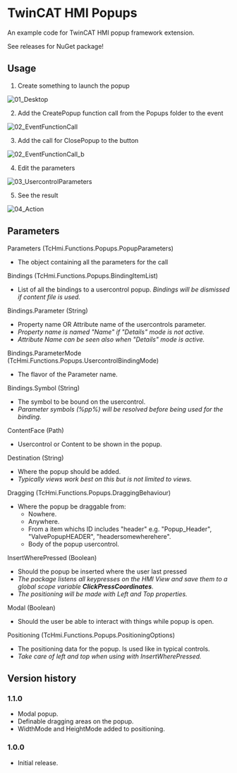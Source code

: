 # TwinCAT HMI Popups
An example code for TwinCAT HMI popup framework extension.

See releases for NuGet package!

## Usage
1. Create something to launch the popup

![01_Desktop](https://user-images.githubusercontent.com/74287696/154477252-eaf43690-9969-4357-b933-16732c3ee477.JPG)

2. Add the CreatePopup function call from the Popups folder to the event

![02_EventFunctionCall](https://user-images.githubusercontent.com/74287696/154477283-13d8ae8d-029f-44a4-8763-695cb8277ab6.JPG)

3. Add the call for ClosePopup to the button

![02_EventFunctionCall_b](https://user-images.githubusercontent.com/74287696/154478190-57fb0ab3-4578-4e5c-9fbd-e24060ffe4d3.JPG)

4. Edit the parameters

![03_UsercontrolParameters](https://user-images.githubusercontent.com/74287696/154477299-e1bec8e9-c9ed-47fa-a8d8-ef3eac16b8c2.JPG)

5. See the result

![04_Action](https://user-images.githubusercontent.com/74287696/154477309-a63030ba-0eaf-4344-aef4-de58860f31af.JPG)


## Parameters

Parameters (TcHmi.Functions.Popups.PopupParameters)
- The object containing all the parameters for the call

Bindings (TcHmi.Functions.Popups.BindingItemList)
- List of all the bindings to a usercontrol popup.
*Bindings will be dismissed if content file is used.*

Bindings.Parameter (String)
- Property name OR Attribute name of the usercontrols parameter.
- *Property name is named "Name" if "Details" mode is not active.*
- *Attribute Name can be seen also when "Details" mode is active.*

Bindings.ParameterMode (TcHmi.Functions.Popups.UsercontrolBindingMode)
- The flavor of the Parameter name.

Bindings.Symbol (String)
- The symbol to be bound on the usercontrol.
- *Parameter symbols (%pp%) will be resolved before being used for the binding.*

ContentFace (Path)
- Usercontrol or Content to be shown in the popup.

Destination (String)
- Where the popup should be added.
- *Typically views work best on this but is not limited to views.*

Dragging (TcHmi.Functions.Popups.DraggingBehaviour)
- Where the popup be draggable from: 
  - Nowhere.
  - Anywhere.
  - From a item whichs ID includes "header" e.g. "Popup_Header", "ValvePopupHEADER", "headersomewherehere".
  - Body of the popup usercontrol.

InsertWherePressed (Boolean)
- Should the popup be inserted where the user last pressed
- *The package listens all keypresses on the HMI View and save them to a global scope variable **ClickPressCoordinates**.*
- *The positioning will be made with Left and Top properties.*

Modal (Boolean)
- Should the user be able to interact with things while popup is open.

Positioning (TcHmi.Functions.Popups.PositioningOptions)
- The positioning data for the popup. Is used like in typical controls.
- *Take care of left and top when using with InsertWherePressed.*

## Version history

### 1.1.0
- Modal popup.
- Definable dragging areas on the popup.
- WidthMode and HeightMode added to positioning.
### 1.0.0
- Initial release.